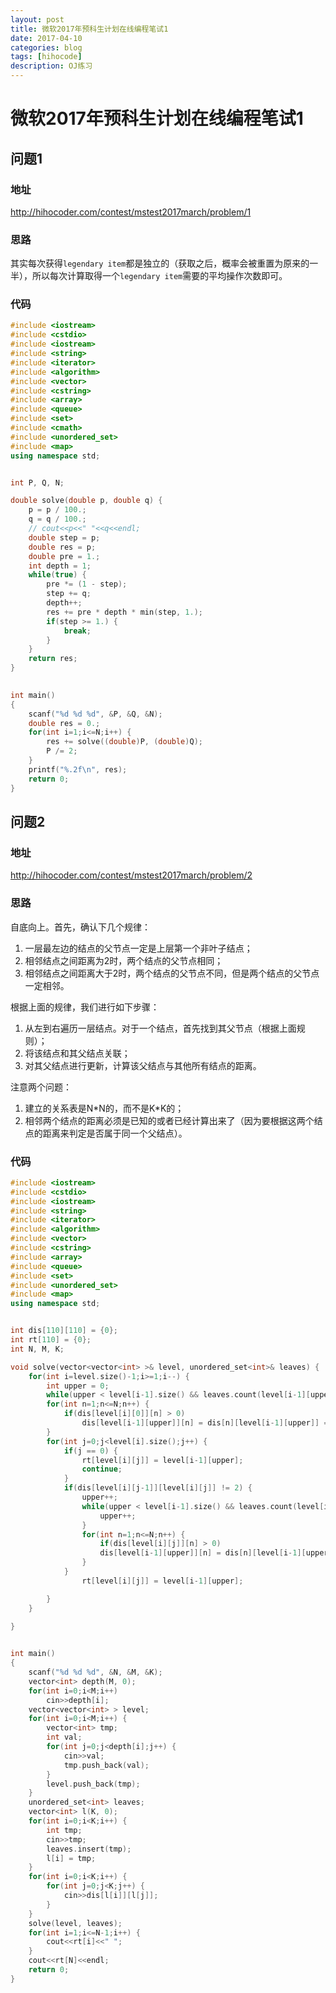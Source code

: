 ```yaml
--- 
layout: post 
title: 微软2017年预科生计划在线编程笔试1
date: 2017-04-10 
categories: blog 
tags: [hihocode] 
description: OJ练习
--- 
```


# 微软2017年预科生计划在线编程笔试1


## 问题1

### 地址

http://hihocoder.com/contest/mstest2017march/problem/1

### 思路

其实每次获得`legendary item`都是独立的（获取之后，概率会被重置为原来的一半），所以每次计算取得一个`legendary item`需要的平均操作次数即可。

### 代码

```cpp
#include <iostream>
#include <cstdio>  
#include <iostream>  
#include <string>  
#include <iterator>  
#include <algorithm>  
#include <vector>  
#include <cstring>  
#include <array>  
#include <queue>  
#include <set>
#include <cmath>
#include <unordered_set>
#include <map>  
using namespace std;


int P, Q, N;

double solve(double p, double q) {
    p = p / 100.;
    q = q / 100.;
    // cout<<p<<" "<<q<<endl;
    double step = p;
    double res = p;
    double pre = 1.;
    int depth = 1;
    while(true) {
        pre *= (1 - step);
        step += q;
        depth++;
        res += pre * depth * min(step, 1.);
        if(step >= 1.) {
            break;
        }
    }
    return res;
}

 
int main()  
{  
    scanf("%d %d %d", &P, &Q, &N);  
    double res = 0.;
    for(int i=1;i<=N;i++) {
        res += solve((double)P, (double)Q);
        P /= 2;
    }
    printf("%.2f\n", res);
    return 0;  
}  
```


## 问题2

### 地址

http://hihocoder.com/contest/mstest2017march/problem/2

### 思路

自底向上。首先，确认下几个规律：

1. 一层最左边的结点的父节点一定是上层第一个非叶子结点；
2. 相邻结点之间距离为2时，两个结点的父节点相同；
3. 相邻结点之间距离大于2时，两个结点的父节点不同，但是两个结点的父节点一定相邻。

根据上面的规律，我们进行如下步骤：

1. 从左到右遍历一层结点。对于一个结点，首先找到其父节点（根据上面规则）；
2. 将该结点和其父结点关联；
3. 对其父结点进行更新，计算该父结点与其他所有结点的距离。

注意两个问题：

1. 建立的关系表是N\*N的，而不是K*K的；
2. 相邻两个结点的距离必须是已知的或者已经计算出来了（因为要根据这两个结点的距离来判定是否属于同一个父结点）。


### 代码

```cpp
#include <iostream>
#include <cstdio>  
#include <iostream>  
#include <string>  
#include <iterator>  
#include <algorithm>  
#include <vector>  
#include <cstring>  
#include <array>  
#include <queue>  
#include <set>
#include <unordered_set>
#include <map>  
using namespace std;


int dis[110][110] = {0};
int rt[110] = {0};
int N, M, K; 

void solve(vector<vector<int> >& level, unordered_set<int>& leaves) {
    for(int i=level.size()-1;i>=1;i--) {
        int upper = 0;
        while(upper < level[i-1].size() && leaves.count(level[i-1][upper]) > 0)upper++;
        for(int n=1;n<=N;n++) {
            if(dis[level[i][0]][n] > 0)
                dis[level[i-1][upper]][n] = dis[n][level[i-1][upper]] = dis[level[i][0]][n] - 1;
        }
        for(int j=0;j<level[i].size();j++) {
            if(j == 0) {
                rt[level[i][j]] = level[i-1][upper];
                continue;
            }
            if(dis[level[i][j-1]][level[i][j]] != 2) {
                upper++;
                while(upper < level[i-1].size() && leaves.count(level[i-1][upper]) > 0) {
                    upper++;
                }
                for(int n=1;n<=N;n++) {
                    if(dis[level[i][j]][n] > 0)
                    dis[level[i-1][upper]][n] = dis[n][level[i-1][upper]] = dis[level[i][j]][n] - 1;
                }
            }
                rt[level[i][j]] = level[i-1][upper];

        }
    }

}

 
int main()  
{  
    scanf("%d %d %d", &N, &M, &K);  
    vector<int> depth(M, 0);
    for(int i=0;i<M;i++)
        cin>>depth[i];
    vector<vector<int> > level;
    for(int i=0;i<M;i++) {
        vector<int> tmp;
        int val;
        for(int j=0;j<depth[i];j++) {
            cin>>val;
            tmp.push_back(val);
        }
        level.push_back(tmp);
    }
    unordered_set<int> leaves;
    vector<int> l(K, 0);
    for(int i=0;i<K;i++) {
        int tmp;
        cin>>tmp;
        leaves.insert(tmp);
        l[i] = tmp;
    }
    for(int i=0;i<K;i++) {
        for(int j=0;j<K;j++) {
            cin>>dis[l[i]][l[j]];
        }
    }
    solve(level, leaves);
    for(int i=1;i<=N-1;i++) {
        cout<<rt[i]<<" ";
    }
    cout<<rt[N]<<endl;
    return 0;  
}  
```